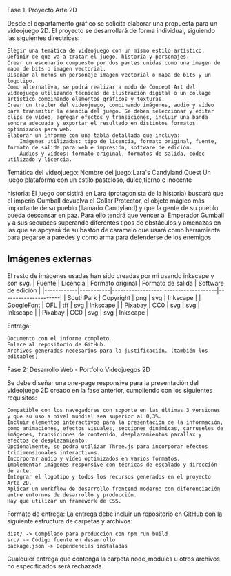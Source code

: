 Fase 1: Proyecto Arte 2D

Desde el departamento gráfico se solicita elaborar una propuesta para un videojuego 2D. El proyecto se desarrollará de forma individual, siguiendo las siguientes directrices:

    Elegir una temática de videojuego con un mismo estilo artístico.
    Definir de que va a tratar el juego, historía y personajes.
    Crear un escenario compuesto por dos partes unidas como una imagen de mapa de bits o imagen vectorial.
    Diseñar al menos un personaje imagen vectorial o mapa de bits y un logotipo.
    Como alternativa, se podrá realizar a modo de Concept Art del videojuego utilizando técnicas de ilustración digital o un collage artístico combinando elementos gráficos y texturas.
    Crear un tráiler del videojuego, combinando imágenes, audio y vídeo para transmitir la esencia del juego. Se deben seleccionar y editar clips de vídeo, agregar efectos y transiciones, incluir una banda sonora adecuada y exportar el resultado en distintos formatos optimizados para web.
    Elaborar un informe con una tabla detallada que incluya:
        Imágenes utilizadas: tipo de licencia, formato original, fuente, formato de salida para web e impresión, software de edición.
        Audios y vídeos: formato original, formatos de salida, códec utilizado y licencia.


Temática del videojuego:
Nombre del juego:Lara's Candyland Quest
Un juego plataforma con un estilo pasteloso, dulce,tierno e  inocente

historia:
El juego consistirá en Lara (protagonista de la historia) buscará que el imperio Gumball
devuelva el Collar Protector, el objeto mágico más importante de su pueblo (llamado Candyland) y que la gente de su pueblo pueda descansar en paz.
Para ello tendrá que vencer al Emperador Gumball y a sus secuaces superando
diferentes tipos de obstáculos y amenazas en las que se apoyará de su bastón
de caramelo que usará como herramienta para pegarse a paredes y como arma
para defenderse de los enemigos

## Imágenes externas
El resto de imágenes usadas han sido creadas por mi usando inkscape y son svg.
| Fuente     | Licencia  | Formato original | Formato de salida | Software de edición |
|------------|-----------|------------------|-------------------|---------------------|
| SouthPark  | Copyright | png              | svg               | Inkscape            |
| GoogleFont | OFL       | tff              | svg               | Inkscape            |
| Pixabay    | CC0   | svg              | svg               | Inkscape            |
| Pixabay    | CC0   | svg              | svg               | Inkscape            |


Entrega:

    Documento con el informe completo.
    Enlace al repositorio de GitHub.
    Archivos generados necesarios para la justificación. (también los editables)

Fase 2: Desarrollo Web - Portfolio Videojuegos 2D

Se debe diseñar una one-page responsive para la presentación del videojuego 2D creado en la fase anterior, cumpliendo con los siguientes requisitos:

    Compatible con los navegadores con soporte en las últimas 3 versiones y que su uso a nivel mundial sea superior al 0,3%.
    Incluir elementos interactivos para la presentación de la información, como animaciones, efectos visuales, secciones dinámicas, carruseles de imágenes, transiciones de contenido, desplazamientos parallax y efectos de desplazamiento.
    Opcionalmente, se podrá utilizar Three.js para incorporar efectos tridimensionales interactivos.
    Incorporar audio y vídeo optimizados en varios formatos.
    Implementar imágenes responsive con técnicas de escalado y dirección de arte.
    Integrar el logotipo y todos los recursos generados en el proyecto Arte 2D.
    Aplicar un workflow de desarrollo frontend moderno con diferenciación entre entornos de desarrollo y producción.
    Hay que utilizar un framework de CSS.

Formato de entrega: La entrega debe incluir un repositorio en GitHub con la siguiente estructura de carpetas y archivos:

    dist/ -> Compilado para producción con npm run build
    src/ -> Código fuente en desarrollo
    package.json -> Dependencias instaladas

Cualquier entrega que contenga la carpeta node_modules u otros archivos no especificados será rechazada.
